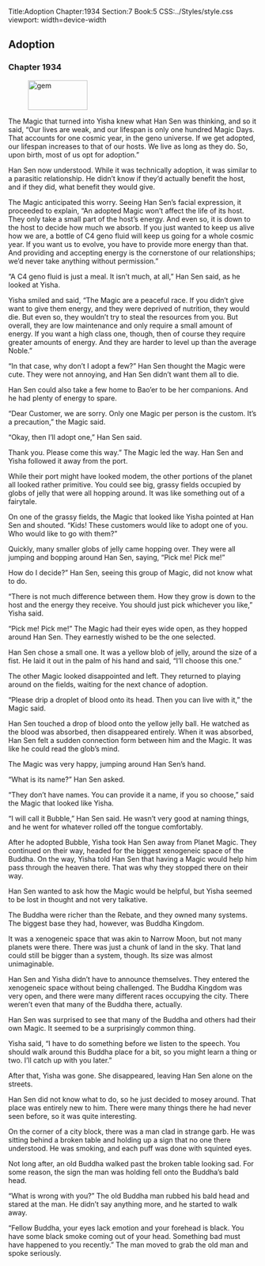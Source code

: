 Title:Adoption 
Chapter:1934 
Section:7 
Book:5 
CSS:../Styles/style.css 
viewport: width=device-width
  
## Adoption
### Chapter 1934
  
<figure>
	<img src="../Images/gem.gif" alt="gem" id="gem" width="120" height="60" />
</figure>
  

  
The Magic that turned into Yisha knew what Han Sen was thinking, and so it said, “Our lives are weak, and our lifespan is only one hundred Magic Days. That accounts for one cosmic year, in the geno universe. If we get adopted, our lifespan increases to that of our hosts. We live as long as they do. So, upon birth, most of us opt for adoption.”

Han Sen now understood. While it was technically adoption, it was similar to a parasitic relationship. He didn’t know if they’d actually benefit the host, and if they did, what benefit they would give.

The Magic anticipated this worry. Seeing Han Sen’s facial expression, it proceeded to explain, “An adopted Magic won’t affect the life of its host. They only take a small part of the host’s energy. And even so, it is down to the host to decide how much we absorb. If you just wanted to keep us alive how we are, a bottle of C4 geno fluid will keep us going for a whole cosmic year. If you want us to evolve, you have to provide more energy than that. And providing and accepting energy is the cornerstone of our relationships; we’d never take anything without permission.”

“A C4 geno fluid is just a meal. It isn’t much, at all,” Han Sen said, as he looked at Yisha.

Yisha smiled and said, “The Magic are a peaceful race. If you didn’t give want to give them energy, and they were deprived of nutrition, they would die. But even so, they wouldn’t try to steal the resources from you. But overall, they are low maintenance and only require a small amount of energy. If you want a high class one, though, then of course they require greater amounts of energy. And they are harder to level up than the average Noble.”

“In that case, why don’t I adopt a few?” Han Sen thought the Magic were cute. They were not annoying, and Han Sen didn’t want them all to die.

Han Sen could also take a few home to Bao’er to be her companions. And he had plenty of energy to spare.

“Dear Customer, we are sorry. Only one Magic per person is the custom. It’s a precaution,” the Magic said.

“Okay, then I’ll adopt one,” Han Sen said.

Thank you. Please come this way.” The Magic led the way. Han Sen and Yisha followed it away from the port.

While their port might have looked modem, the other portions of the planet all looked rather primitive. You could see big, grassy fields occupied by globs of jelly that were all hopping around. It was like something out of a fairytale.

On one of the grassy fields, the Magic that looked like Yisha pointed at Han Sen and shouted. “Kids! These customers would like to adopt one of you. Who would like to go with them?”

Quickly, many smaller globs of jelly came hopping over. They were all jumping and bopping around Han Sen, saying, “Pick me! Pick me!”

How do I decide?” Han Sen, seeing this group of Magic, did not know what to do.

“There is not much difference between them. How they grow is down to the host and the energy they receive. You should just pick whichever you like,” Yisha said.

“Pick me! Pick me!” The Magic had their eyes wide open, as they hopped around Han Sen. They earnestly wished to be the one selected.

Han Sen chose a small one. It was a yellow blob of jelly, around the size of a fist. He laid it out in the palm of his hand and said, “I’ll choose this one.”

The other Magic looked disappointed and left. They returned to playing around on the fields, waiting for the next chance of adoption.

“Please drip a droplet of blood onto its head. Then you can live with it,” the Magic said.

Han Sen touched a drop of blood onto the yellow jelly ball. He watched as the blood was absorbed, then disappeared entirely. When it was absorbed, Han Sen felt a sudden connection form between him and the Magic. It was like he could read the glob’s mind.

The Magic was very happy, jumping around Han Sen’s hand.

“What is its name?” Han Sen asked.

“They don’t have names. You can provide it a name, if you so choose,” said the Magic that looked like Yisha.

“I will call it Bubble,” Han Sen said. He wasn’t very good at naming things, and he went for whatever rolled off the tongue comfortably.

After he adopted Bubble, Yisha took Han Sen away from Planet Magic. They continued on their way, headed for the biggest xenogeneic space of the Buddha. On the way, Yisha told Han Sen that having a Magic would help him pass through the heaven there. That was why they stopped there on their way.

Han Sen wanted to ask how the Magic would be helpful, but Yisha seemed to be lost in thought and not very talkative.

The Buddha were richer than the Rebate, and they owned many systems. The biggest base they had, however, was Buddha Kingdom.

It was a xenogeneic space that was akin to Narrow Moon, but not many planets were there. There was just a chunk of land in the sky. That land could still be bigger than a system, though. Its size was almost unimaginable.

Han Sen and Yisha didn’t have to announce themselves. They entered the xenogeneic space without being challenged. The Buddha Kingdom was very open, and there were many different races occupying the city. There weren’t even that many of the Buddha there, actually.

Han Sen was surprised to see that many of the Buddha and others had their own Magic. It seemed to be a surprisingly common thing.

Yisha said, “I have to do something before we listen to the speech. You should walk around this Buddha place for a bit, so you might learn a thing or two. I’ll catch up with you later.”

After that, Yisha was gone. She disappeared, leaving Han Sen alone on the streets.

Han Sen did not know what to do, so he just decided to mosey around. That place was entirely new to him. There were many things there he had never seen before, so it was quite interesting.

On the corner of a city block, there was a man clad in strange garb. He was sitting behind a broken table and holding up a sign that no one there understood. He was smoking, and each puff was done with squinted eyes.

Not long after, an old Buddha walked past the broken table looking sad. For some reason, the sign the man was holding fell onto the Buddha’s bald head.

“What is wrong with you?” The old Buddha man rubbed his bald head and stared at the man. He didn’t say anything more, and he started to walk away.

“Fellow Buddha, your eyes lack emotion and your forehead is black. You have some black smoke coming out of your head. Something bad must have happened to you recently.” The man moved to grab the old man and spoke seriously.